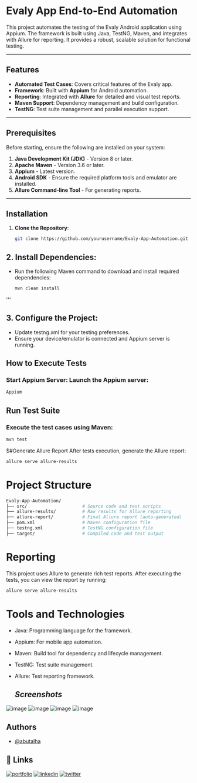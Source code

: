 # Evaly App End-to-End Automation

This project automates the testing of the Evaly Android application using Appium. The framework is built using Java, TestNG, Maven, and integrates with Allure for reporting. It provides a robust, scalable solution for functional testing.

---

## Features

- **Automated Test Cases**: Covers critical features of the Evaly app.
- **Framework**: Built with **Appium** for Android automation.
- **Reporting**: Integrated with **Allure** for detailed and visual test reports.
- **Maven Support**: Dependency management and build configuration.
- **TestNG**: Test suite management and parallel execution support.

---

## Prerequisites

Before starting, ensure the following are installed on your system:

1. **Java Development Kit (JDK)** - Version 8 or later.
2. **Apache Maven** - Version 3.6 or later.
3. **Appium** - Latest version.
4. **Android SDK** - Ensure the required platform tools and emulator are installed.
5. **Allure Command-line Tool** - For generating reports.

---

## Installation

1. **Clone the Repository**:
   
   ```bash
   git clone https://github.com/yourusername/Evaly-App-Automation.git
   
## 2. Install Dependencies: 
- Run the following Maven command to download and install required dependencies:
   ```bash
  mvn clean install
'''
## 3. Configure the Project:
- Update testng.xml for your testing preferences.
- Ensure your device/emulator is connected and Appium server is running.

## How to Execute Tests
### Start Appium Server: Launch the Appium server:
```bash
Appium
```
## Run Test Suite
### Execute the test cases using Maven:
```bash
mvn test
```
$#Generate Allure Report
After tests execution, generate the Allure report:
```bash
allure serve allure-results

```
# Project Structure
```bash
Evaly-App-Automation/
├── src/                     # Source code and test scripts
├── allure-results/          # Raw results for Allure reporting
├── allure-report/           # Final Allure report (auto-generated)
├── pom.xml                  # Maven configuration file
├── testng.xml               # TestNG configuration file
├── target/                  # Compiled code and test output

```
# Reporting
This project uses Allure to generate rich test reports. After executing the tests, you can view the report by running:
```bash
allure serve allure-results

```
# Tools and Technologies
- Java: Programming language for the framework.
- Appium: For mobile app automation.
- Maven: Build tool for dependency and lifecycle management.
- TestNG: Test suite management.
- Allure: Test reporting framework.

  ## _Screenshots_
![image](https://github.com/user-attachments/assets/38fccfcd-19e9-4309-a21c-dd0e757ad04c)
![image](https://github.com/user-attachments/assets/4cfa4faa-555a-4117-8461-d60c2c0825c0)
![image](https://github.com/user-attachments/assets/3660d143-820d-4112-81f4-302bf64ba322)
![image](https://github.com/user-attachments/assets/ce9d6f94-4a14-40b0-a23b-eb353eb77688)


## Authors

- [@abutalha](https://github.com/md-abutalha)


## 🔗 Links
[![portfolio](https://img.shields.io/badge/my_portfolio-000?style=for-the-badge&logo=ko-fi&logoColor=white)](https://github.com/md-abutalha)
[![linkedin](https://img.shields.io/badge/linkedin-0A66C2?style=for-the-badge&logo=linkedin&logoColor=white)](https://www.linkedin.com/in/abu-talha1/)
[![twitter](https://img.shields.io/badge/twitter-1DA1F2?style=for-the-badge&logo=twitter&logoColor=white)](https://x.com/abu_talha0x)







